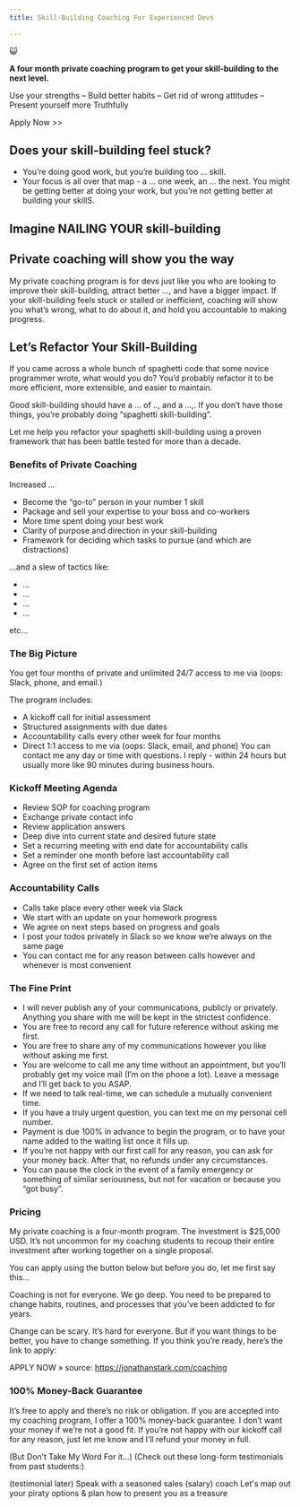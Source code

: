```yaml
---
title: Skill-Building Coaching For Experienced Devs

---
```

😺

**A four month private coaching program to get your skill-building to the next level.**

Use your strengths – Build better habits – Get rid of wrong attitudes – Present yourself more Truthfully

Apply Now >>

## Does your skill-building feel stuck?

- You’re doing good work, but you’re building too ... skill.
- Your focus is all over that map - a ... one week, an ... the next.
You might be getting better at doing your work, but you’re not getting better at building your skillS.

## Imagine NAILING YOUR skill-building

## Private coaching will show you the way

My private coaching program is for devs just like you who are looking to improve their skill-building, attract better ..., and have a bigger impact. If your skill-building feels stuck or stalled or inefficient, coaching will show you what’s wrong, what to do about it, and hold you accountable to making progress.

## Let’s Refactor Your Skill-Building
If you came across a whole bunch of spaghetti code that some novice programmer wrote, what would you do? You’d probably refactor it to be more efficient, more extensible, and easier to maintain.

Good skill-building should have a ... of .., and a ...,. If you don’t have those things, you’re probably doing  “spaghetti skill-building”.

Let me help you refactor your spaghetti skill-building using a proven framework that has been battle tested for more than a decade.

### Benefits of Private Coaching
Increased ...
- Become the “go-to” person in your number 1 skill
- Package and sell your expertise to your boss and co-workers
- More time spent doing your best work
- Clarity of purpose and direction in your skill-building
- Framework for deciding which tasks to pursue (and which are distractions)

...and a slew of tactics like:

- ...
- ...
- ...
- ...

etc...

### The Big Picture
You get four months of private and unlimited 24/7 access to me via (oops: Slack, phone, and email.)

The program includes:

- A kickoff call for initial assessment
- Structured assignments with due dates
- Accountability calls every other week for four months
- Direct 1:1 access to me via (oops: Slack, email, and phone)
You can contact me any day or time with questions. I reply - within 24 hours but usually more like 90 minutes during business hours.

### Kickoff Meeting Agenda

- Review SOP for coaching program
- Exchange private contact info
- Review application answers
- Deep dive into current state and desired future state
- Set a recurring meeting with end date for accountability calls
- Set a reminder one month before last accountability call
- Agree on the first set of action items

### Accountability Calls

- Calls take place every other week via Slack
- We start with an update on your homework progress
- We agree on next steps based on progress and goals
- I post your todos privately in Slack so we know we’re always on the same page
- You can contact me for any reason between calls however and whenever is most convenient


### The Fine Print

- I will never publish any of your communications, publicly or privately. Anything you share with me will be kept in the strictest confidence.
- You are free to record any call for future reference without asking me first.
- You are free to share any of my communications however you like without asking me first.
- You are welcome to call me any time without an appointment, but you’ll probably get my voice mail (I’m on the phone a lot). Leave a message and I’ll get back to you ASAP.
- If we need to talk real-time, we can schedule a mutually convenient time.
- If you have a truly urgent question, you can text me on my personal cell number.
- Payment is due 100% in advance to begin the program, or to have your name added to the waiting list once it fills up.
- If you’re not happy with our first call for any reason, you can ask for your money back. After that, no refunds under any circumstances.
- You can pause the clock in the event of a family emergency or something of similar seriousness, but not for vacation or because you “got busy”.


### Pricing

My private coaching is a four-month program. The investment is $25,000 USD. It’s not uncommon for my coaching students to recoup their entire investment after working together on a single proposal.

You can apply using the button below but before you do, let me first say this...

Coaching is not for everyone. We go deep. You need to be prepared to change habits, routines, and processes that you’ve been addicted to for years.

Change can be scary. It’s hard for everyone. But if you want things to be better, you have to change something. If you think you’re ready, here’s the link to apply:

APPLY NOW »
source:
https://jonathanstark.com/coaching

### 100% Money-Back Guarantee

It’s free to apply and there’s no risk or obligation. If you are accepted into my coaching program, I offer a 100% money-back guarantee. I don’t want your money if we’re not a good fit. If you’re not happy with our kickoff call for any reason, just let me know and I’ll refund your money in full.

(But Don’t Take My Word For it...)
(Check out these long-form testimonials from past students:)



(testimonial later)
Speak with a seasoned sales (salary) coach Let's map out your piraty options & plan how to present you as a treasure